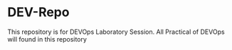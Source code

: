 # DEV-Repo
This repository is for DEVOps Laboratory Session.
All Practical of DEVOps will found in this repository
